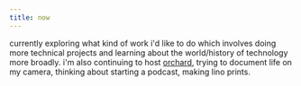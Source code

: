 ```yaml
---
title: now
---
```

currently exploring what kind of work i'd like to do which involves doing more technical projects and learning about the world/history of technology more broadly. i'm also continuing to host [orchard](https://lu.ma/orchard), trying to document life on my camera, thinking about starting a podcast, making lino prints. 

